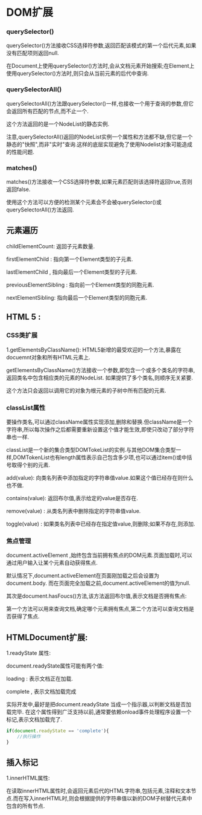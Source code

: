 # DOM扩展

### querySelector()

querySelector()方法接收CSS选择符参数,返回匹配该模式的第一个后代元素,如果没有匹配项则返回null.

在Document上使用querySelector()方法时,会从文档元素开始搜索;在Element上使用querySelector()方法时,则只会从当前元素的后代中查询.

### querySelectorAll()

querySelectorAll()方法跟querySelector()一样,也接收一个用于查询的参数,但它会返回所有匹配的节点,而不止一个.

这个方法返回的是一个NodeList的静态实例.

注意,querySelectorAll()返回的NodeList实例一个属性和方法都不缺,但它是一个静态的"快照",而非"实时"查询.这样的底层实现避免了使用Nodelist对象可能造成的性能问题.

### matches()

matches()方法接收一个CSS选择符参数,如果元素匹配则该选择符返回true,否则返回false.

使用这个方法可以方便的检测某个元素会不会被querySelector()或querySelectorAll()方法返回.

## 元素遍历

childElementCount: 返回子元素数量.

firstElementChild : 指向第一个Element类型的子元素.

lastElementChild , 指向最后一个Element类型的子元素.

previousElementSibling : 指向前一个Element类型的同胞元素.

nextElementSibling: 指向最后一个Element类型的同胞元素.

## HTML 5 :

### CSS类扩展

1.getElementsByClassName(): HTML5新增的最受欢迎的一个方法,暴露在docuemnt对象和所有HTML元素上.

getElementsByClassName()方法接收一个参数,即包含一个或多个类名的字符串,返回类名中包含相应类的元素的NodeList. 如果提供了多个类名,则顺序无关紧要.

这个方法只会返回以调用它的对象为根元素的子树中所有匹配的元素.

### classList属性

要操作类名,可以通过className属性实现添加,删除和替换.但className是一个字符串,所以每次操作之后都需要重新设置这个值才能生效,即使只改动了部分字符串也一样.

classList是一个新的集合类型DOMTokeList的实例.与其他DOM集合类型一样,DOMTokenList也有length属性表示自己包含多少项,也可以通过item()或中括号取得个别的元素.

add(value): 向类名列表中添加指定的字符串值value.如果这个值已经存在则什么也不做.

contains(value): 返回布尔值,表示给定的value是否存在.

remove(value) : 从类名列表中删除指定的字符串值value.

toggle(value) : 如果类名列表中已经存在指定值value,则删除;如果不存在,则添加.

### 焦点管理

document.activeElement ,始终包含当前拥有焦点的DOM元素.页面加载时,可以通过用户输入让某个元素自动获得焦点.

默认情况下,document.activeElement在页面刚加载之后会设置为document.body. 而在页面完全加载之前,document.activeElement的值为null.

其次是document.hasFoucs()方法,该方法返回布尔值,表示文档是否拥有焦点:

第一个方法可以用来查询文档,确定哪个元素拥有焦点,第二个方法可以查询文档是否获得了焦点.

## HTMLDocument扩展:

1.readyState 属性:

document.readyState属性可能有两个值:

loading : 表示文档正在加载.

complete , 表示文档加载完成

实际开发中,最好是把document.readyState 当成一个指示器,以判断文档是否加载完毕. 在这个属性得到广泛支持以前,通常要依赖onload事件处理程序设置一个标记,表示文档加载完了.

```js
if(document.readyState == 'complete'){
    //执行操作
}
```

## 插入标记

1.innerHTML属性:

在读取innerHTML属性时,会返回元素后代的HTML字符串,包括元素,注释和文本节点.而在写入innerHTML时,则会根据提供的字符串值以新的DOM子树替代元素中包含的所有节点.